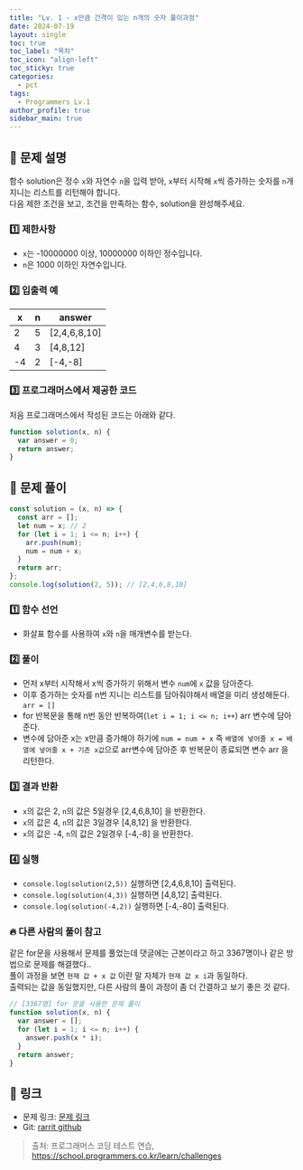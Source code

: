 ```yaml
---
title: "Lv. 1 - x만큼 간격이 있는 n개의 숫자 풀이과정"
date: 2024-07-19
layout: single
toc: true
toc_label: "목차"
toc_icon: "align-left"
toc_sticky: true
categories:
  - pct
tags:
  - Programmers Lv.1
author_profile: true
sidebar_main: true
---
```


## :ledger: 문제 설명

함수 solution은 정수 `x`와 자연수 `n`을 입력 받아, `x`부터 시작해 `x`씩 증가하는 숫자를 `n`개 지니는 리스트를 리턴해야 합니다. <br/>
다음 제한 조건을 보고, 조건을 만족하는 함수, solution을 완성해주세요.

### :one: 제한사항

- `x`는 -10000000 이상, 10000000 이하인 정수입니다.
- `n`은 1000 이하인 자연수입니다.

### :two: 입출력 예

| x   | n   | answer       |
| --- | --- | ------------ |
| 2   | 5   | [2,4,6,8,10] |
| 4   | 3   | [4,8,12]     |
| -4  | 2   | [-4,-8]      |

### :three: 프로그래머스에서 제공한 코드

처음 프로그래머스에서 작성된 코드는 아래와 같다.

```javascript
function solution(x, n) {
  var answer = 0;
  return answer;
}
```

## :ledger: 문제 풀이

```javascript
const solution = (x, n) => {
  const arr = [];
  let num = x; // 2
  for (let i = 1; i <= n; i++) {
    arr.push(num);
    num = num + x;
  }
  return arr;
};
console.log(solution(2, 5)); // [2,4,6,8,10]
```

### :one: 함수 선언

- 화살표 함수를 사용하여 `x`와 `n`을 매개변수를 받는다.

### :two: 풀이

- 먼저 x부터 시작해서 x씩 증가하기 위해서 변수 `num`에 `x` 값을 담아준다.
- 이후 증가하는 숫자를 n번 지니는 리스트를 담아줘야해서 배열을 미리 생성해둔다. `arr = []`
- for 반복문을 통해 n번 동안 반복하여(`let i = 1; i <= n; i++`) arr 변수에 담아준다.
- 변수에 담아준 x는 x만큼 증가해야 하기에 `num = num + x` 즉 `배열에 넣어줄 x = 배열에 넣어줄 x + 기존 x값`으로 arr변수에 담아준 후 반복문이 종료되면 변수 arr 을 리턴한다.

### :three: 결과 반환

- `x`의 값은 2, `n`의 값은 5일경우 [2,4,6,8,10] 을 반환한다.
- `x`의 값은 4, `n`의 값은 3일경우 [4,8,12] 을 반환한다.
- `x`의 값은 -4, `n`의 값은 2일경우 [-4,-8] 을 반환한다.

### :four: 실행

- `console.log(solution(2,5))` 실행하면 [2,4,6,8,10] 출력된다.
- `console.log(solution(4,3))` 실행하면 [4,8,12] 출력된다.
- `console.log(solution(-4,2))` 실행하면 [-4,-80] 출력된다.

### :fire: 다른 사람의 풀이 참고

같은 for문을 사용해서 문제를 풀었는데 댓글에는 근본이라고 하고 3367명이나 같은 방법으로 문제를 해결했다..<br/>
풀이 과정을 보면 `현재 값 + x 값` 이란 말 자체가 `현재 값 x i`과 동일하다. <br/>
출력되는 값을 동일했지만, 다른 사람의 풀이 과정이 좀 더 간결하고 보기 좋은 것 같다.

```javascript
// [3367명] for 문을 사용한 문제 풀이
function solution(x, n) {
  var answer = [];
  for (let i = 1; i <= n; i++) {
    answer.push(x * i);
  }
  return answer;
}
```

## :link: 링크

- 문제 링크: [문제 링크](https://school.programmers.co.kr/learn/courses/30/lessons/12954)
- Git: [rarrit github](https://github.com/rarrit/programmers-coding-test/tree/main/%ED%94%84%EB%A1%9C%EA%B7%B8%EB%9E%98%EB%A8%B8%EC%8A%A4/1/12954.%E2%80%85x%EB%A7%8C%ED%81%BC%E2%80%85%EA%B0%84%EA%B2%A9%EC%9D%B4%E2%80%85%EC%9E%88%EB%8A%94%E2%80%85n%EA%B0%9C%EC%9D%98%E2%80%85%EC%88%AB%EC%9E%90)

> 출처: 프로그래머스 코딩 테스트 연습, https://school.programmers.co.kr/learn/challenges
